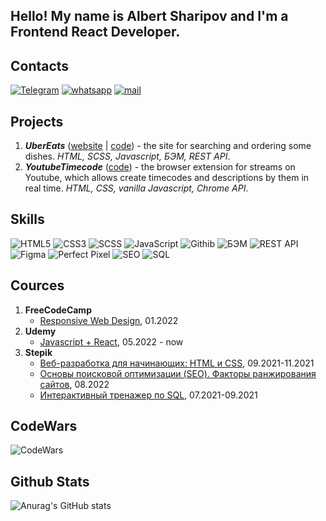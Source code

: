 ## Hello! My name is Albert Sharipov and I'm a Frontend React Developer. 
## Contacts
[![Telegram](https://img.shields.io/badge/Telegram-111111?style=for-the-badge&logo=telegram)]()
[![whatsapp](https://img.shields.io/badge/whatsapp-111111?style=for-the-badge&logo=whatsapp)]()
[![mail](https://img.shields.io/badge/mail-111111?style=for-the-badge&logo=mail.ru)](mailto:)

## Projects
1.  ___UberEats___ ([website](https://albshar.github.io/ubereats/) | [code](https://github.com/AlbShar/ubereats)) - the site for searching and ordering some dishes. _HTML, SCSS, Javascript, БЭМ, REST API_.
2.  ___YoutubeTimecode___ ([code](https://github.com/AlbShar/extension-youtubeTimecode)) - the browser extension for streams on Youtube, which allows create timecodes and descriptions by them in real time. _HTML, CSS, vanilla Javascript, Chrome API_.

## Skills
 ![HTML5](https://img.shields.io/badge/-HTML5-E34F26?style=for-the-badge&logo=html5&logoColor=white) ![CSS3](https://img.shields.io/badge/-CSS3-1572B6?style=for-the-badge&logo=css3) ![SCSS](https://img.shields.io/badge/-SCSS-212121?style=for-the-badge&logo=Sass) ![JavaScript](https://img.shields.io/badge/JavaScript-212121?style=for-the-badge&logo=javascript&logoColor=F0DB4F) ![Githib](https://img.shields.io/badge/Githib-212121?style=for-the-badge&logo=github&logoColor=white) ![БЭМ](https://img.shields.io/badge/БЭМ-212121?style=for-the-badge&logo=BEM&logoColor=white) ![REST API](https://img.shields.io/badge/REST_API-212121?style=for-the-badge) ![Figma](https://img.shields.io/badge/Figma-212121?style=for-the-badge&logo=Figma&logoColor=white) ![Perfect Pixel](https://img.shields.io/badge/Perfect_Pixel-212121?style=for-the-badge)  ![SEO](https://img.shields.io/badge/SEO-212121?style=for-the-badge&logo=SEO&logoColor=4B32C3) ![SQL](https://img.shields.io/badge/SQL-212121?style=for-the-badge&logo=SQL&logoColor=4B32C3)

## Cources
1. **FreeCodeCamp** 
   - [Responsive Web Design](https://drive.google.com/file/d/1eQmuRE89wyT7DjY0IXr_7mcWcNOOnay_/view?usp=sharing), 01.2022
2. **Udemy**
   - [Javascript + React](#), 05.2022 - now
3. **Stepik**
   - [Веб-разработка для начинающих: HTML и CSS](https://drive.google.com/file/d/18YArF7SUtugi9baCGMhpHGUnhwyj5tUz/view?usp=sharing), 09.2021-11.2021
   - [Основы поисковой оптимизации (SEO). Факторы ранжирования сайтов](https://drive.google.com/file/d/19mj9H4hVR2uTRLAdjHqYKbM8C8MLvjnV/view?usp=sharing), 08.2022
   - [Интерактивный тренажер по SQL](https://drive.google.com/file/d/1RoorLd-SVnFnN7RKvLtkF4I4uo3-8Lev/view?usp=sharing), 07.2021-09.2021

## CodeWars
![CodeWars](https://www.codewars.com/users/Alb_Shar/badges/large)

## Github Stats
![Anurag's GitHub stats](https://github-readme-stats.vercel.app/api?username=AlbShar&show_icons=true&theme=tokyonight)

